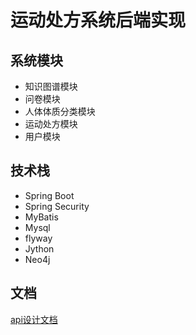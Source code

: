 # 运动处方系统后端实现
## 系统模块
- 知识图谱模块
- 问卷模块
- 人体体质分类模块
- 运动处方模块
- 用户模块
## 技术栈
- Spring Boot
- Spring Security
- MyBatis
- Mysql
- flyway
- Jython
- Neo4j
## 文档
[api设计文档](https://docs.qq.com/doc/DR0lZdnlsS3FZQ3lQ?friendUin=sTqPwKm0JEuLmxkcQTR06w%3D%3D&tdsourcetag=s_macqq_aiomsg&jumpuin=458861463)
